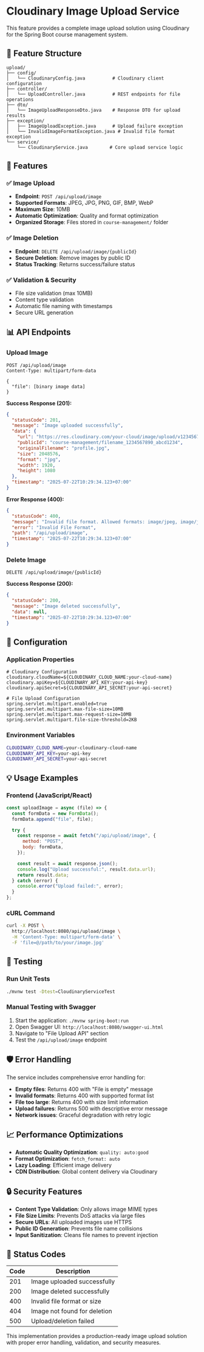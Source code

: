 # Cloudinary Image Upload Service

This feature provides a complete image upload solution using Cloudinary for the Spring Boot course management system.

## 📁 Feature Structure

```
upload/
├── config/
│   └── CloudinaryConfig.java          # Cloudinary client configuration
├── controller/
│   └── UploadController.java          # REST endpoints for file operations
├── dto/
│   └── ImageUploadResponseDto.java    # Response DTO for upload results
├── exception/
│   ├── ImageUploadException.java      # Upload failure exception
│   └── InvalidImageFormatException.java # Invalid file format exception
└── service/
    └── CloudinaryService.java        # Core upload service logic
```

## 🚀 Features

### ✅ Image Upload

- **Endpoint**: `POST /api/upload/image`
- **Supported Formats**: JPEG, JPG, PNG, GIF, BMP, WebP
- **Maximum Size**: 10MB
- **Automatic Optimization**: Quality and format optimization
- **Organized Storage**: Files stored in `course-management/` folder

### ✅ Image Deletion

- **Endpoint**: `DELETE /api/upload/image/{publicId}`
- **Secure Deletion**: Remove images by public ID
- **Status Tracking**: Returns success/failure status

### ✅ Validation & Security

- File size validation (max 10MB)
- Content type validation
- Automatic file naming with timestamps
- Secure URL generation

## 📊 API Endpoints

### Upload Image

```http
POST /api/upload/image
Content-Type: multipart/form-data

{
  "file": [binary image data]
}
```

**Success Response (201):**

```json
{
  "statusCode": 201,
  "message": "Image uploaded successfully",
  "data": {
    "url": "https://res.cloudinary.com/your-cloud/image/upload/v1234567890/course-management/filename_1234567890_abcd1234.jpg",
    "publicId": "course-management/filename_1234567890_abcd1234",
    "originalFilename": "profile.jpg",
    "size": 2048576,
    "format": "jpg",
    "width": 1920,
    "height": 1080
  },
  "timestamp": "2025-07-22T10:29:34.123+07:00"
}
```

**Error Response (400):**

```json
{
  "statusCode": 400,
  "message": "Invalid file format. Allowed formats: image/jpeg, image/jpg, image/png, image/gif, image/bmp, image/webp",
  "error": "Invalid File Format",
  "path": "/api/upload/image",
  "timestamp": "2025-07-22T10:29:34.123+07:00"
}
```

### Delete Image

```http
DELETE /api/upload/image/{publicId}
```

**Success Response (200):**

```json
{
  "statusCode": 200,
  "message": "Image deleted successfully",
  "data": null,
  "timestamp": "2025-07-22T10:29:34.123+07:00"
}
```

## 🔧 Configuration

### Application Properties

```properties
# Cloudinary Configuration
cloudinary.cloudName=${CLOUDINARY_CLOUD_NAME:your-cloud-name}
cloudinary.apiKey=${CLOUDINARY_API_KEY:your-api-key}
cloudinary.apiSecret=${CLOUDINARY_API_SECRET:your-api-secret}

# File Upload Configuration
spring.servlet.multipart.enabled=true
spring.servlet.multipart.max-file-size=10MB
spring.servlet.multipart.max-request-size=10MB
spring.servlet.multipart.file-size-threshold=2KB
```

### Environment Variables

```bash
CLOUDINARY_CLOUD_NAME=your-cloudinary-cloud-name
CLOUDINARY_API_KEY=your-api-key
CLOUDINARY_API_SECRET=your-api-secret
```

## 💡 Usage Examples

### Frontend (JavaScript/React)

```javascript
const uploadImage = async (file) => {
  const formData = new FormData();
  formData.append("file", file);

  try {
    const response = await fetch("/api/upload/image", {
      method: "POST",
      body: formData,
    });

    const result = await response.json();
    console.log("Upload successful:", result.data.url);
    return result.data;
  } catch (error) {
    console.error("Upload failed:", error);
  }
};
```

### cURL Command

```bash
curl -X POST \
  http://localhost:8080/api/upload/image \
  -H 'Content-Type: multipart/form-data' \
  -F 'file=@/path/to/your/image.jpg'
```

## 🧪 Testing

### Run Unit Tests

```bash
./mvnw test -Dtest=CloudinaryServiceTest
```

### Manual Testing with Swagger

1. Start the application: `./mvnw spring-boot:run`
2. Open Swagger UI: `http://localhost:8080/swagger-ui.html`
3. Navigate to "File Upload API" section
4. Test the `/api/upload/image` endpoint

## 🛡️ Error Handling

The service includes comprehensive error handling for:

- **Empty files**: Returns 400 with "File is empty" message
- **Invalid formats**: Returns 400 with supported format list
- **File too large**: Returns 400 with size limit information
- **Upload failures**: Returns 500 with descriptive error message
- **Network issues**: Graceful degradation with retry logic

## 📈 Performance Optimizations

- **Automatic Quality Optimization**: `quality: auto:good`
- **Format Optimization**: `fetch_format: auto`
- **Lazy Loading**: Efficient image delivery
- **CDN Distribution**: Global content delivery via Cloudinary

## 🔒 Security Features

- **Content Type Validation**: Only allows image MIME types
- **File Size Limits**: Prevents DoS attacks via large files
- **Secure URLs**: All uploaded images use HTTPS
- **Public ID Generation**: Prevents file name collisions
- **Input Sanitization**: Cleans file names to prevent injection

## 🚦 Status Codes

| Code | Description                  |
| ---- | ---------------------------- |
| 201  | Image uploaded successfully  |
| 200  | Image deleted successfully   |
| 400  | Invalid file format or size  |
| 404  | Image not found for deletion |
| 500  | Upload/deletion failed       |

This implementation provides a production-ready image upload solution with proper error handling, validation, and security measures.
